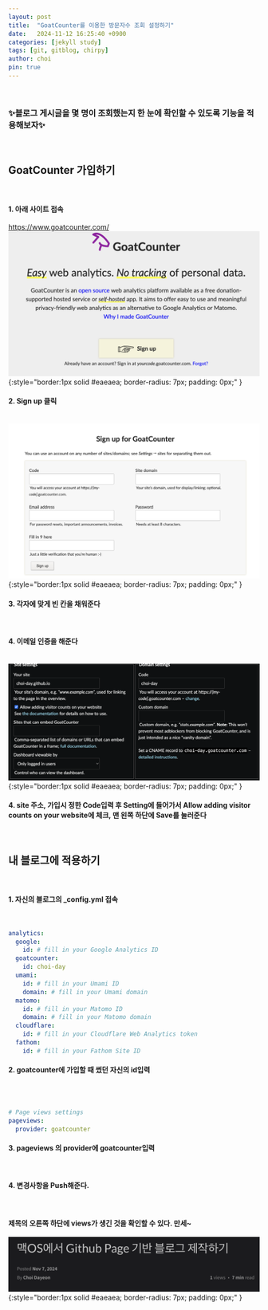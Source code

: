 ```yaml
---
layout: post
title:  "GoatCounter를 이용한 방문자수 조회 설정하기"
date:   2024-11-12 16:25:40 +0900
categories: [jekyll study]
tags: [git, gitblog, chirpy]
author: choi
pin: true
---
```

&nbsp;
&nbsp;

### ✨블로그 게시글을 몇 명이 조회했는지 한 눈에 확인할 수 있도록 기능을 적용해보자✨
&nbsp;
&nbsp;
## GoatCounter 가입하기
&nbsp;
#### 1. 아래 사이트 접속

<https://www.goatcounter.com/>
&nbsp;
&nbsp;
![goatcounter main](/assets/img/GoatCounter_main.png){:style="border:1px solid #eaeaea; border-radius: 7px; padding: 0px;" }

#### 2. Sign up 클릭
&nbsp;
&nbsp;
![goatcounter signup](/assets/img/GoatCounter_signup.png){:style="border:1px solid #eaeaea; border-radius: 7px; padding: 0px;" }

#### 3. 각자에 맞게 빈 칸을 채워준다
&nbsp;
#### 4. 이메일 인증을 해준다
&nbsp;
&nbsp;
![goatcounter setting](/assets/img/GoatCounter_setting.png){:style="border:1px solid #eaeaea; border-radius: 7px; padding: 0px;" }
#### 4. site 주소, 가입시 정한 Code입력 후 Setting에 들어가서 Allow adding visitor counts on your website에 체크, 맨 왼쪽 하단에 Save를 눌러준다
&nbsp;
&nbsp;
&nbsp;
## 내 블로그에 적용하기
&nbsp;
#### 1. 자신의 블로그의 _config.yml 접속
&nbsp;
```yml
analytics:
  google:
    id: # fill in your Google Analytics ID
  goatcounter:
    id: choi-day
  umami:
    id: # fill in your Umami ID
    domain: # fill in your Umami domain
  matomo:
    id: # fill in your Matomo ID
    domain: # fill in your Matomo domain
  cloudflare:
    id: # fill in your Cloudflare Web Analytics token
  fathom:
    id: # fill in your Fathom Site ID
```
#### 2. goatcounter에 가입할 때 썼던 자신의 id입력
&nbsp;    
&nbsp;
```yml
# Page views settings
pageviews:
  provider: goatcounter
```
#### 3. pageviews 의 provider에 goatcounter입력
&nbsp;
#### 4. 변경사항을 Push해준다.

&nbsp;
&nbsp;

#### 제목의 오른쪽 하단에 views가 생긴 것을 확인할 수 있다. 만세~

![goatcounter finish](/assets/img/GoatCounter_finish.png){:style="border:1px solid #eaeaea; border-radius: 7px; padding: 0px;" }